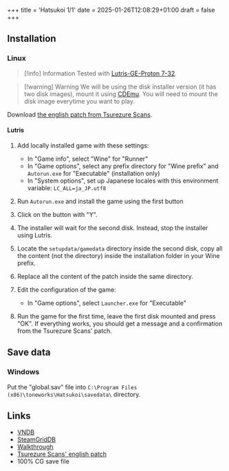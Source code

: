 +++
title = 'Hatsukoi 1/1'
date = 2025-01-26T12:08:29+01:00
draft = false
+++

## Installation

### Linux

> [!info] Information
> Tested with [Lutris-GE-Proton 7-32](/visualnovelwiki/linux/adding-wine-versions).

> [!warning] Warning
> We will be using the disk installer version (it has two disk images), mount it using [CDEmu](/visualnovelwiki/linux/cdemu). You will need to mount the disk image everytime you want to play.

Download [the english patch from Tsurezure Scans](https://tsurezurescans.wordpress.com/2018/09/27/hatsukoi-1-1-full-english-patch-main-game-append-scenarios/).

#### Lutris

1. Add locally installed game with these settings:

   * In "Game info", select "Wine" for "Runner"
   * In "Game options", select any prefix directory for "Wine prefix" and `Autorun.exe` for "Executable" (installation only)
   * In "System options", set up Japanese locales with this environment variable: `LC_ALL=ja_JP.utf8`

2. Run `Autorun.exe` and install the game using the first button
3. Click on the button with "Y".
4. The installer will wait for the second disk. Instead, stop the installer using Lutris.
5. Locate the `setupdata/gamedata` directory inside the second disk, copy all the content (not the directory) inside the installation folder in your Wine prefix.
6. Replace all the content of the patch inside the same directory.
7. Edit the configuration of the game:

   * In "Game options", select `Launcher.exe` for "Executable"

8. Run the game for the first time, leave the first disk mounted and press "OK". If everything works, you should get a message and a confirmation from the Tsurezure Scans' patch.

## Save data

### Windows

Put the "global.sav" file into `C:\Program Files (x86)\toneworks\Hatsukoi\savedata\` directory.

## Links

* [VNDB](https://vndb.org/v9124)
* [SteamGridDB](https://www.steamgriddb.com/game/5353498)
* [Walkthrough](https://forums.fuwanovel.net/topic/17689-hatsukoi-11/)
* [Tsurezure Scans' english patch](https://tsurezurescans.wordpress.com/2018/09/27/hatsukoi-1-1-full-english-patch-main-game-append-scenarios/)
* 100% CG save file
